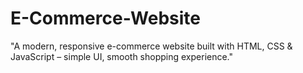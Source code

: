 # E-Commerce-Website
"A modern, responsive e-commerce website built with HTML, CSS &amp; JavaScript – simple UI, smooth shopping experience."
